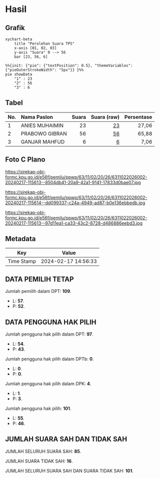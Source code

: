 # Hasil

## Grafik

```mermaid
xychart-beta
    title "Perolehan Suara TPS"
    x-axis [01, 02, 03]
    y-axis "Suara" 0 --> 56
    bar [23, 56, 6]
```

```mermaid
%%{init: {"pie": {"textPosition": 0.5}, "themeVariables": {"pieOuterStrokeWidth": "5px"}} }%%
pie showData
    "1" : 23
    "2" : 56
    "3" : 6
```

## Tabel

| No. | Nama Paslon    | Suara | Suara (raw) | Persentase |
|:--- |:-------------- | -----:| -----------:| ----------:|
| 1   | ANIES MUHAIMIN | 23    | [23][p-1]   | 27,06      |
| 2   | PRABOWO GIBRAN | 56    | [56][p-2]   | 65,88      |
| 3   | GANJAR MAHFUD  | 6     | [6][p-3]    | 7,06       |


[p-1]: https://github.com/gigit-pemilu/pemilu-2024-63-kalimantan-selatan/blob/main/pilpres/hitung-suara/sub/63-kalimantan-selatan/sub/11-balangan/sub/02-halong/sub/2026-mamigang/sub/002-tps/sub/paslon-1.txt
[p-2]: https://github.com/gigit-pemilu/pemilu-2024-63-kalimantan-selatan/blob/main/pilpres/hitung-suara/sub/63-kalimantan-selatan/sub/11-balangan/sub/02-halong/sub/2026-mamigang/sub/002-tps/sub/paslon-2.txt
[p-3]: https://github.com/gigit-pemilu/pemilu-2024-63-kalimantan-selatan/blob/main/pilpres/hitung-suara/sub/63-kalimantan-selatan/sub/11-balangan/sub/02-halong/sub/2026-mamigang/sub/002-tps/sub/paslon-3.txt

## Foto C Plano

https://sirekap-obj-formc.kpu.go.id/e56f/pemilu/ppwp/63/11/02/20/26/6311022026002-20240217-115613--8504db41-20a9-42a1-9141-17833d0bae07.jpg

https://sirekap-obj-formc.kpu.go.id/e56f/pemilu/ppwp/63/11/02/20/26/6311022026002-20240217-115614--dd099337-c24a-4949-ad87-b0e136ebbedb.jpg

https://sirekap-obj-formc.kpu.go.id/e56f/pemilu/ppwp/63/11/02/20/26/6311022026002-20240217-115613--97d11ea1-ca33-43c2-8728-d486886eebd3.jpg


## Metadata

| Key        | Value               |
| ---------- | ------------------- |
| Time Stamp | 2024-02-17 14:56:33 |


## DATA PEMILIH TETAP

Jumlah pemilih dalam DPT: **109**.
 * L: **57**.
 * P: **52**.

## DATA PENGGUNA HAK PILIH

Jumlah pengguna hak pilih dalam DPT: **97**.
 * L: **54**.
 * P: **43**.

Jumlah pengguna hak pilih dalam DPTb: **0**.
 * L: **0**.
 * P: **0**.

Jumlah pengguna hak pilih dalam DPK: **4**.
 * L: **1**.
 * P: **3**.

Jumlah pengguna hak pilih: **101**.
 * L: **55**.
 * P: **46**.

## JUMLAH SUARA SAH DAN TIDAK SAH

JUMLAH SELURUH SUARA SAH: **85**.

JUMLAH SUARA TIDAK SAH: **16**.

JUMLAH SELURUH SUARA SAH DAN SUARA TIDAK SAH: **101**.


